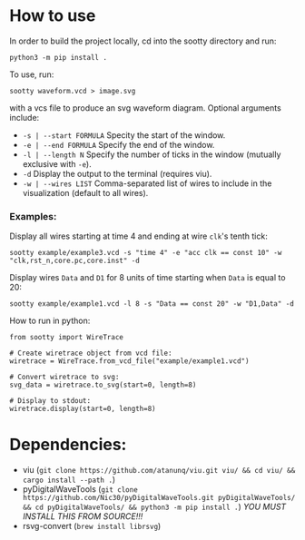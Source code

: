 # How to use

In order to build the project locally, cd into the sootty directory and run:

    python3 -m pip install .

To use, run:

    sootty waveform.vcd > image.svg

with a vcs file to produce an svg waveform diagram. Optional arguments include:
- `-s | --start FORMULA` Specity the start of the window.
- `-e | --end FORMULA` Specify the end of the window.
- `-l | --length N` Specify the number of ticks in the window (mutually exclusive with `-e`).
- `-d` Display the output to the terminal (requires viu).
- `-w | --wires LIST` Comma-separated list of wires to include in the visualization (default to all wires).

### Examples:

Display all wires starting at time 4 and ending at wire `clk`'s tenth tick:

    sootty example/example3.vcd -s "time 4" -e "acc clk == const 10" -w "clk,rst_n,core.pc,core.inst" -d

Display wires `Data` and `D1` for 8 units of time starting when `Data` is equal to 20:

    sootty example/example1.vcd -l 8 -s "Data == const 20" -w "D1,Data" -d

How to run in python:

    from sootty import WireTrace

    # Create wiretrace object from vcd file:
    wiretrace = WireTrace.from_vcd_file("example/example1.vcd")

    # Convert wiretrace to svg:
    svg_data = wiretrace.to_svg(start=0, length=8)
    
    # Display to stdout:
    wiretrace.display(start=0, length=8)

# Dependencies:

- viu (`git clone https://github.com/atanunq/viu.git viu/ && cd viu/ && cargo install --path .`)
- pyDigitalWaveTools (`git clone https://github.com/Nic30/pyDigitalWaveTools.git pyDigitalWaveTools/ && cd pyDigitalWaveTools/ && python3 -m pip install .`) *YOU MUST INSTALL THIS FROM SOURCE!!!*
- rsvg-convert (`brew install librsvg`)
